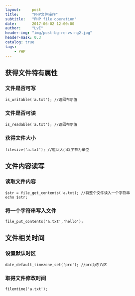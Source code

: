 ```yaml
---
layout:     post
title:      "PHP文件操作"
subtitle:   "PHP file operation"
date:       2017-06-02 12:00:00
author:     "LvI"
header-img: "img/post-bg-re-vs-ng2.jpg"
header-mask: 0.3
catalog: true
tags:
    - PHP
---
```


## 获得文件特有属性

### 文件是否可写

```
is_writable('a.txt'); //返回布尔值
```

### 文件是否可读

```
is_readable('a.txt'); //返回布尔值
```

### 获得文件大小

```
filesize('a.txt'); //返回大小以字节为单位
```

## 文件内容读写

### 读取文件内容

```
$str = file_get_contents('a.txt); //将整个文件读入一个字符串
echo $str;
```

### 将一个字符串写入文件

```
file_put_contents('a.txt','hello');
```

## 文件相关时间

### 设置默认时区

```
date_default_timezone_set('prc'); //prc为东八区
```

### 取得文件修改时间

```
filemtime('a.txt');
```
